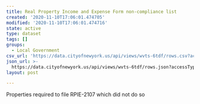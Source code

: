 ```yaml
---
title: Real Property Income and Expense Form non-compliance list
created: '2020-11-10T17:06:01.474705'
modified: '2020-11-10T17:06:01.474716'
state: active
type: dataset
tags: []
groups:
  - Local Government
csv_url: 'https://data.cityofnewyork.us/api/views/wvts-6tdf/rows.csv?accessType=DOWNLOAD'
json_url: >-
  https://data.cityofnewyork.us/api/views/wvts-6tdf/rows.json?accessType=DOWNLOAD
layout: post

---
```

Properties required to file RPIE-2107 which did not do so

